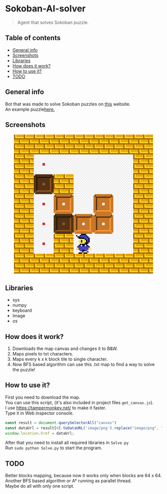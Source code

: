 # Sokoban-AI-solver
> Agent that solves Sokoban puzzle.


## Table of contents
* [General info](#general-info)
* [Screenshots](#screenshots)
* [Libraries](#Libraries)
* [How does it work?](#How-does-it-work?)
* [How to use it?](#How-to-use-it?)
* [TODO](#todo)


## General info
Bot that was made to solve Sokoban puzzles on [this](https://www.sokobanonline.com/) website. </br>
An example puzzle[here.](https://www.sokobanonline.com/play/web-archive/marti-homs-caussa/choriban/86887_choriban-20)

## Screenshots
<p align="center">
  <img src="bin/images/readme_map.png" alt="Screenshot"/>
</p>

## Libraries
* sys
* numpy
* keyboard
* Image
* os

## How does it work?
1. Downloads the map canvas and changes it to B&W.
2. Maps pixels to txt characters.
3. Maps every k x k block tile to single character.
4. Now BFS based algorithm can use this .txt map to find a way to solve the puzzle!


## How to use it?
First you need to download the map. </br>
You can use this script, (it's also included in project files `get_canvas.js`). </br>
I use https://tampermonkey.net/ to make it faster. </br>
Type it in Web inspector console. </br>

```js
const result = document.querySelectorAll("canvas")
const dataUrl = result[0].toDataURL('image/png').replace("image/png", "image/octet-stream");
window.location.href = dataUrl;
```


After that you need to install all required libraries in `Solve.py` </br>
Run `sudo python Solve.py` to start the program. </br>

## TODO
Better blocks mapping, because now it works only when blocks are 64 x 64. </br>
Another BFS based algorithm or A* running as parallel thread. </br>
Maybe do all with only one script. </br>
